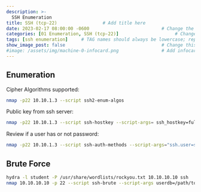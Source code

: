 ```yaml
---
description: >-
  SSH Enumeration
title: SSH (tcp-22)                 # Add title here
date: 2023-02-17 08:00:00 -0600                           # Change the date to match completion date
categories: [01 Enumeration, SSH (tcp-22)]                     # Change Templates to Writeup
tags: [ssh enumeration]     # TAG names should always be lowercase; replace template with writeup, and add relevant tags
show_image_post: false                                    # Change this to true
#image: /assets/img/machine-0-infocard.png                # Add infocard image here for post preview image
---
```

## Enumeration
Cipher Algorithms supported:
```bash
nmap -p22 10.10.1.3 --script ssh2-enum-algos
```
Public key from ssh server:
```bash
nmap -p22 10.10.1.3 --script ssh-hostkey --script-args= ssh_hostkey=full
```
Review if a user has or not password:
```bash
nmap -p22 10.10.1.3 --script ssh-auth-methods --script-args="ssh.user=student"
```

## Brute Force
```bash
hydra -l student -P /usr/share/wordlists/rockyou.txt 10.10.10.10 ssh
nmap 10.10.10.10 -p 22 --script ssh-brute --script-args userdb=/path/to/users/file
```

